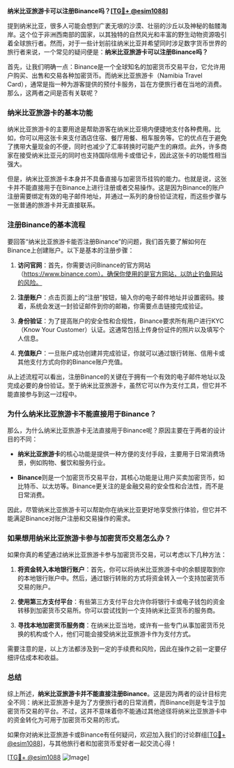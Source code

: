 **纳米比亚旅游卡可以注册Binance吗？[[TG💪+ @esim1088](https://t.me/s/esim1088)]**

提到纳米比亚，很多人可能会想到广袤无垠的沙漠、壮丽的沙丘以及神秘的骷髅海岸。这个位于非洲西南部的国家，以其独特的自然风光和丰富的野生动物资源吸引着全球旅行者。然而，对于一些计划前往纳米比亚并希望同时涉足数字货币世界的旅行者来说，一个常见的疑问便是：**纳米比亚旅游卡可以注册Binance吗？**

首先，让我们明确一点：Binance是一个全球知名的加密货币交易平台，它允许用户购买、出售和交易各种加密货币。而纳米比亚旅游卡（Namibia Travel Card），通常是指一种为游客提供的预付卡服务，旨在方便旅行者在当地的消费。那么，这两者之间是否有关联呢？

### 纳米比亚旅游卡的基本功能

纳米比亚旅游卡的主要用途是帮助游客在纳米比亚境内便捷地支付各种费用。比如，你可以用这张卡来支付酒店住宿、餐厅用餐、租车服务等。它的优点在于避免了携带大量现金的不便，同时也减少了汇率转换时可能产生的麻烦。此外，许多商家在接受纳米比亚元的同时也支持国际信用卡或借记卡，因此这张卡的功能性相当强大。

但是，纳米比亚旅游卡本身并不具备直接与加密货币挂钩的能力。也就是说，这张卡并不能直接用于在Binance上进行注册或者交易操作。这是因为Binance的账户注册需要绑定有效的电子邮件地址，并通过一系列的身份验证流程，而这些步骤与一张普通的旅游卡并无直接联系。

### 注册Binance的基本流程

要回答“纳米比亚旅游卡能否注册Binance”的问题，我们首先要了解如何在Binance上创建账户。以下是基本的注册步骤：

1. **访问官网**：首先，你需要访问Binance的官方网站（https://www.binance.com）。确保你使用的是官方网站，以防止钓鱼网站的风险。
   
2. **注册账户**：点击页面上的“注册”按钮，输入你的电子邮件地址并设置密码。接着，系统会发送一封验证邮件到你的邮箱，你需要点击链接完成验证。

3. **身份验证**：为了提高账户的安全性和合规性，Binance要求所有用户进行KYC（Know Your Customer）认证。这通常包括上传身份证件的照片以及填写个人信息。

4. **充值账户**：一旦账户成功创建并完成验证，你就可以通过银行转账、信用卡或其他支付方式向你的Binance账户充值。

从上述流程可以看出，注册Binance的关键在于拥有一个有效的电子邮件地址以及完成必要的身份验证。至于纳米比亚旅游卡，虽然它可以作为支付工具，但它并不能直接参与到这一过程中。

### 为什么纳米比亚旅游卡不能直接用于Binance？

那么，为什么纳米比亚旅游卡无法直接用于Binance呢？原因主要在于两者的设计目的不同：

- **纳米比亚旅游卡**的核心功能是提供一种方便的支付手段，主要用于日常消费场景，例如购物、餐饮和服务行业。
  
- **Binance**则是一个加密货币交易平台，其核心功能是让用户买卖加密货币，如比特币、以太坊等。Binance更关注的是金融交易的安全性和合法性，而不是日常消费。

因此，尽管纳米比亚旅游卡可以帮助你在纳米比亚更好地享受旅行体验，但它并不能满足Binance对账户注册和交易操作的需求。

### 如果想用纳米比亚旅游卡参与加密货币交易怎么办？

如果你真的希望通过纳米比亚旅游卡参与加密货币交易，可以考虑以下几种方法：

1. **将资金转入本地银行账户**：首先，你可以将纳米比亚旅游卡中的余额提取到你的本地银行账户中。然后，通过银行转账的方式将资金转入一个支持加密货币交易的账户。

2. **使用第三方支付平台**：有些第三方支付平台允许你将银行卡或电子钱包的资金转移到加密货币交易所。你可以尝试找到一个支持纳米比亚货币的服务商。

3. **寻找本地加密货币服务商**：在纳米比亚当地，或许有一些专门从事加密货币兑换的机构或个人，他们可能会接受纳米比亚旅游卡作为支付方式。

需要注意的是，以上方法都涉及到一定的手续费和风险，因此在操作之前一定要仔细评估成本和收益。

### 总结

综上所述，**纳米比亚旅游卡并不能直接注册Binance**。这是因为两者的设计目标完全不同：纳米比亚旅游卡是为了方便旅行者的日常消费，而Binance则是专注于加密货币交易的平台。不过，这并不意味着你不能通过其他途径将纳米比亚旅游卡中的资金转化为可用于加密货币交易的形式。

如果你对纳米比亚旅游卡或Binance有任何疑问，欢迎加入我们的讨论群组[[TG💪+ @esim1088](https://t.me/s/esim1088)]，与其他旅行者和加密货币爱好者一起交流心得！

[[TG💪+ @esim1088](https://t.me/s/esim1088) ![Image](https://i.postimg.cc/4NQfJmqS/Snipaste-2025-05-13-00-14-12.png)]